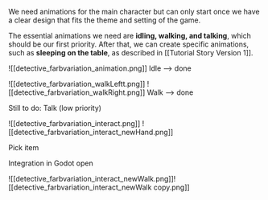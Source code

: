 We need animations for the main character but can only start once we have a clear design that fits the theme and setting of the game.

The essential animations we need are **idling, walking, and talking**, which should be our first priority. After that, we can create specific animations, such as **sleeping on the table**, as described in [[Tutorial Story Version 1]].

![[detective_farbvariation_animation.png]]
Idle --> done

![[detective_farbvariation_walkLeftt.png]]
![[detective_farbvariation_walkRight.png]]
Walk --> done

Still to do:
Talk (low priority)


![[detective_farbvariation_interact.png]]
![[detective_farbvariation_interact_newHand.png]]

Pick item


Integration in Godot open



![[detective_farbvariation_interact_newWalk.png]]![[detective_farbvariation_interact_newWalk copy.png]]